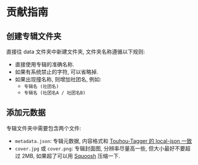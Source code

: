 # 贡献指南

## 创建专辑文件夹
直接往 data 文件夹中新建文件夹, 文件夹名称遵循以下规则:
- 直接使用专辑的准确名称.
- 如果有系统禁止的字符, 可以省略掉.
- 如果出现撞名称, 则增加社团名, 例如:
  - `专辑名 (社团名)`
  - `专辑名 (社团名A / 社团名B)`

## 添加元数据
专辑文件夹中需要包含两个文件:
- `metadata.json`: 专辑元数据, 内容格式和 [Touhou-Tagger 的 local-json 一致](https://github.com/the1812/Touhou-Tagger/#local-json)
- `cover.jpg` 或 `cover.png`: 专辑封面图, 分辨率尽量高一些, 但大小最好不要超过 2MB, 如果超了可以用 [Squoosh](https://squoosh.app) 压缩一下.
